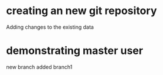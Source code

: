 # creating an new git repository

Adding changes to the existing data

demonstrating master user
=======
new branch added branch1

